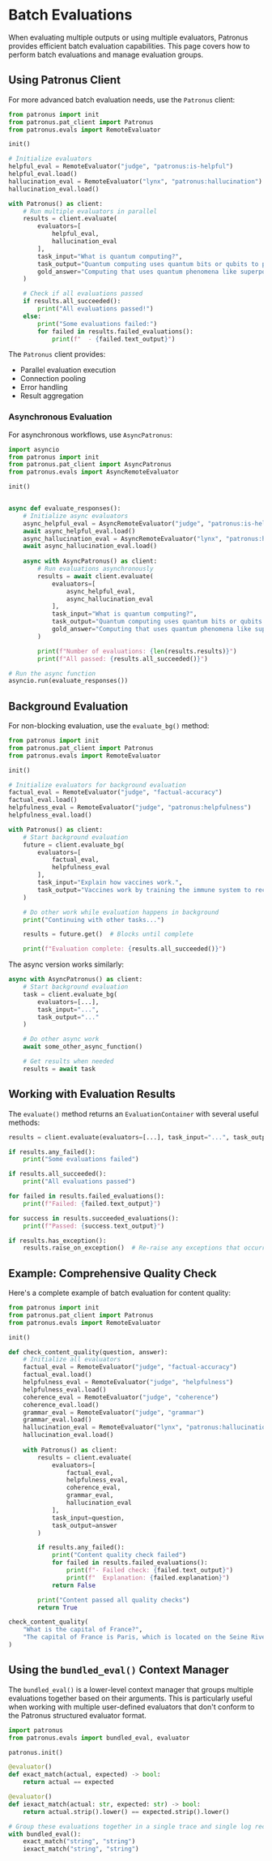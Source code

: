 # Batch Evaluations

When evaluating multiple outputs or using multiple evaluators, Patronus provides efficient batch evaluation capabilities.
This page covers how to perform batch evaluations and manage evaluation groups.

## Using Patronus Client

For more advanced batch evaluation needs, use the `Patronus` client:

```python
from patronus import init
from patronus.pat_client import Patronus
from patronus.evals import RemoteEvaluator

init()

# Initialize evaluators
helpful_eval = RemoteEvaluator("judge", "patronus:is-helpful")
helpful_eval.load()
hallucination_eval = RemoteEvaluator("lynx", "patronus:hallucination")
hallucination_eval.load()

with Patronus() as client:
    # Run multiple evaluators in parallel
    results = client.evaluate(
        evaluators=[
            helpful_eval,
            hallucination_eval
        ],
        task_input="What is quantum computing?",
        task_output="Quantum computing uses quantum bits or qubits to perform computations...",
        gold_answer="Computing that uses quantum phenomena like superposition and entanglement"
    )

    # Check if all evaluations passed
    if results.all_succeeded():
        print("All evaluations passed!")
    else:
        print("Some evaluations failed:")
        for failed in results.failed_evaluations():
            print(f"  - {failed.text_output}")
```

The `Patronus` client provides:

- Parallel evaluation execution
- Connection pooling
- Error handling
- Result aggregation

### Asynchronous Evaluation

For asynchronous workflows, use `AsyncPatronus`:

```python
import asyncio
from patronus import init
from patronus.pat_client import AsyncPatronus
from patronus.evals import AsyncRemoteEvaluator

init()


async def evaluate_responses():
    # Initialize async evaluators
    async_helpful_eval = AsyncRemoteEvaluator("judge", "patronus:is-helpful")
    await async_helpful_eval.load()
    async_hallucination_eval = AsyncRemoteEvaluator("lynx", "patronus:hallucination")
    await async_hallucination_eval.load()
    
    async with AsyncPatronus() as client:
        # Run evaluations asynchronously
        results = await client.evaluate(
            evaluators=[
                async_helpful_eval,
                async_hallucination_eval
            ],
            task_input="What is quantum computing?",
            task_output="Quantum computing uses quantum bits or qubits to perform computations...",
            gold_answer="Computing that uses quantum phenomena like superposition and entanglement"
        )

        print(f"Number of evaluations: {len(results.results)}")
        print(f"All passed: {results.all_succeeded()}")

# Run the async function
asyncio.run(evaluate_responses())
```

## Background Evaluation

For non-blocking evaluation, use the `evaluate_bg()` method:

```python
from patronus import init
from patronus.pat_client import Patronus
from patronus.evals import RemoteEvaluator

init()

# Initialize evaluators for background evaluation
factual_eval = RemoteEvaluator("judge", "factual-accuracy")
factual_eval.load()
helpfulness_eval = RemoteEvaluator("judge", "patronus:helpfulness")
helpfulness_eval.load()

with Patronus() as client:
    # Start background evaluation
    future = client.evaluate_bg(
        evaluators=[
            factual_eval,
            helpfulness_eval
        ],
        task_input="Explain how vaccines work.",
        task_output="Vaccines work by training the immune system to recognize and combat pathogens..."
    )

    # Do other work while evaluation happens in background
    print("Continuing with other tasks...")

    results = future.get()  # Blocks until complete

    print(f"Evaluation complete: {results.all_succeeded()}")
```

The async version works similarly:

```python
async with AsyncPatronus() as client:
    # Start background evaluation
    task = client.evaluate_bg(
        evaluators=[...],
        task_input="...",
        task_output="..."
    )

    # Do other async work
    await some_other_async_function()

    # Get results when needed
    results = await task
```

## Working with Evaluation Results

The `evaluate()` method returns an `EvaluationContainer` with several useful methods:

```python
results = client.evaluate(evaluators=[...], task_input="...", task_output="...")

if results.any_failed():
    print("Some evaluations failed")

if results.all_succeeded():
    print("All evaluations passed")

for failed in results.failed_evaluations():
    print(f"Failed: {failed.text_output}")

for success in results.succeeded_evaluations():
    print(f"Passed: {success.text_output}")

if results.has_exception():
    results.raise_on_exception()  # Re-raise any exceptions that occurred
```

## Example: Comprehensive Quality Check

Here's a complete example of batch evaluation for content quality:

```python
from patronus import init
from patronus.pat_client import Patronus
from patronus.evals import RemoteEvaluator

init()

def check_content_quality(question, answer):
    # Initialize all evaluators
    factual_eval = RemoteEvaluator("judge", "factual-accuracy")
    factual_eval.load()
    helpfulness_eval = RemoteEvaluator("judge", "helpfulness")
    helpfulness_eval.load()
    coherence_eval = RemoteEvaluator("judge", "coherence")
    coherence_eval.load()
    grammar_eval = RemoteEvaluator("judge", "grammar")
    grammar_eval.load()
    hallucination_eval = RemoteEvaluator("lynx", "patronus:hallucination")
    hallucination_eval.load()
    
    with Patronus() as client:
        results = client.evaluate(
            evaluators=[
                factual_eval,
                helpfulness_eval,
                coherence_eval,
                grammar_eval,
                hallucination_eval
            ],
            task_input=question,
            task_output=answer
        )

        if results.any_failed():
            print("Content quality check failed")
            for failed in results.failed_evaluations():
                print(f"- Failed check: {failed.text_output}")
                print(f"  Explanation: {failed.explanation}")
            return False

        print("Content passed all quality checks")
        return True

check_content_quality(
    "What is the capital of France?",
    "The capital of France is Paris, which is located on the Seine River."
)
```

## Using the `bundled_eval()` Context Manager

The `bundled_eval()` is a lower-level context manager that groups multiple evaluations together based on their arguments.
This is particularly useful when working with multiple user-defined evaluators that don't conform to the Patronus structured evaluator format.

```python
import patronus
from patronus.evals import bundled_eval, evaluator

patronus.init()

@evaluator()
def exact_match(actual, expected) -> bool:
    return actual == expected

@evaluator()
def iexact_match(actual: str, expected: str) -> bool:
    return actual.strip().lower() == expected.strip().lower()

# Group these evaluations together in a single trace and single log record
with bundled_eval():
    exact_match("string", "string")
    iexact_match("string", "string")
```
